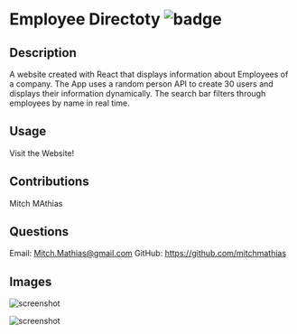 # Employee Directoty ![badge](https://img.shields.io/badge/license-MIT-blue)

## Description 

A website created with React that displays information about Employees of a company. The App uses a random person API to create 30 users and displays their information dynamically. The search bar filters through employees by name in real time.

## Usage 

Visit the Website!

## Contributions 

Mitch MAthias

## Questions 

Email: Mitch.Mathias@gmail.com
GitHub: https://github.com/mitchmathias

## Images

![screenshot](employee-directory/public/Screenshot.png)

![screenshot](employee-directory/public/Screenshot2.png)